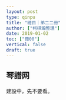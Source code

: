 ```yaml
---
layout: post
type: qinpu
title: "總目｜弟二二冊"
author: ["柯棋瀚整理"]
date: 2019-01-02
toc: ["冊00"]
vertical: false
draft: true
---
```


## 琴譜网

建設中，先不要看。
